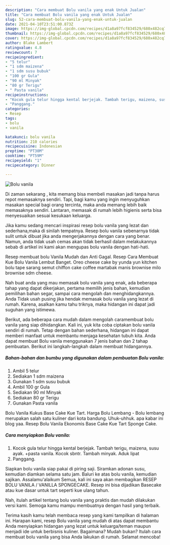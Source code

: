 ```yaml
---
description: "Cara membuat Bolu vanila yang enak Untuk Jualan"
title: "Cara membuat Bolu vanila yang enak Untuk Jualan"
slug: 52-cara-membuat-bolu-vanila-yang-enak-untuk-jualan
date: 2021-04-10T23:51:00.873Z
image: https://img-global.cpcdn.com/recipes/d1a8a97fcf834529/680x482cq70/bolu-vanila-foto-resep-utama.jpg
thumbnail: https://img-global.cpcdn.com/recipes/d1a8a97fcf834529/680x482cq70/bolu-vanila-foto-resep-utama.jpg
cover: https://img-global.cpcdn.com/recipes/d1a8a97fcf834529/680x482cq70/bolu-vanila-foto-resep-utama.jpg
author: Blake Lambert
ratingvalue: 4.8
reviewcount: 7
recipeingredient:
- "5 telur"
- "1 sdm maizena"
- "1 sdm susu bubuk"
- "100 gr Gula"
- "90 ml Minyak"
- "80 gr Terigu"
- " Pasta vanila"
recipeinstructions:
- "Kocok gula telur hingga kental berjejak. Tambah terigu, maizena, susu ayak. +pasta vanila. Kocok sbntr. Tambah minyak. Aduk lipat"
- "Panggang."
categories:
- Resep
tags:
- bolu
- vanila

katakunci: bolu vanila 
nutrition: 210 calories
recipecuisine: Indonesian
preptime: "PT30M"
cooktime: "PT59M"
recipeyield: "1"
recipecategory: Dinner

---
```



![Bolu vanila](https://img-global.cpcdn.com/recipes/d1a8a97fcf834529/680x482cq70/bolu-vanila-foto-resep-utama.jpg)

Di zaman  sekarang , kita memang bisa membeli masakan jadi tanpa harus repot memasaknya sendiri. Tapi, bagi kamu yang ingin menyuguhkan masakan special bagi orang tercinta, maka anda memang lebih baik memasaknya sendiri. Lantaran, memasak di rumah lebih higienis serta bisa menyesuaikan sesuai kesukaan keluarga.

Jika kamu sedang mencari inspirasi resep bolu vanila yang lezat dan sederhana,maka di sinilah tempatnya. Resep bolu vanila  sebenarnya tidak sulit untuk dibuat jika anda mengerjakannya dengan cara yang benar. Namun, anda tidak usah cemas akan tidak berhasil dalam melakukannya 
sebab di artikel ini kami akan mengupas bolu vanila dengan hati-hati.  

Resep membuat bolu Vanila Mudah dan Anti Gagal. Resep Cara Membuat Kue Bolu Vanila Lembut Banget. Oreo cheese cake by yunda yun kitchen bolu tape sarang semut chiffon cake coffee martabak manis brownise milo brownise sdm cheese.

Nah buat anda yang mau memasak bolu vanila yang enak, ada beberapa tahap yang dapat dikerjakan, pertama memilih jenis bahan, kemudian pemilihan bahan segar, sampai cara mengolah dan menghidangkannya. Anda Tidak usah pusing jika hendak memasak bolu vanila yang lezat di rumah. Karena, asalkan kamu  tahu triknya, maka hidangan ini dapat jadi suguhan yang istimewa.

Berikut, ada beberapa cara mudah dalam mengolah caramembuat bolu vanila yang siap dihidangkan. Kali ini, yuk kita coba ciptakan bolu vanila sendiri di rumah. Tetap dengan bahan sederhana, hidangan ini dapat memberi manfaat untuk membantu menjaga kesehatan tubuh kita. Anda dapat membuat Bolu vanila menggunakan 7 jenis bahan dan 2 tahap pembuatan. Berikut ini langkah-langkah dalam membuat hidangannya.

<!--inarticleads1-->

##### Bahan-bahan dan bumbu yang digunakan dalam pembuatan Bolu vanila:

1. Ambil 5 telur
1. Sediakan 1 sdm maizena
1. Gunakan 1 sdm susu bubuk
1. Ambil 100 gr Gula
1. Sediakan 90 ml Minyak
1. Sediakan 80 gr Terigu
1. Gunakan  Pasta vanila


Bolu Vanila Kukus Base Cake Kue Tart. Harga Bolu Lembang - Bolu lembang merupakan salah satu kuliner dari kota bandung. Uhuk-uhhuk. apa kabar ini blog yaa. Resep Bolu Vanila Ekonomis Base Cake Kue Tart Sponge Cake. 

<!--inarticleads2-->

##### Cara menyiapkan Bolu vanila:

1. Kocok gula telur hingga kental berjejak. Tambah terigu, maizena, susu ayak. +pasta vanila. Kocok sbntr. Tambah minyak. Aduk lipat
1. Panggang.


Siapkan bolu vanila siap pakai di piring saji. Siramkan adonan susu, kemudian diamkan selama satu jam. Baluri ke atas bolu vanila, kemudian sajikan. Assalamu&#39;alaikum Semua, kali ini saya akan membagikan RESEP BOLU VANILA / VANILLA SPONGECAKE. Resep ini bisa dijadikan Basecake atau kue dasar untuk tart seperti kue ulang tahun. 

Nah, itulah artikel tentang  bolu vanila  yang praktis dan mudah dilakukan versi kami. Semoga kamu mampu membuatnya dengan hasil yang terbaik. 

Terima kasih kamu telah membaca resep yang kami tampilkan di halaman ini. Harapan kami, resep  Bolu vanila yang mudah di atas dapat membantu Anda menyiapkan hidangan yang lezat untuk keluarga/teman maupun menjadi ide untuk berbisnis kuliner. Bagaimana? Mudah bukan? Itulah cara membuat bolu vanila yang bisa Anda lakukan di rumah. Selamat mencoba!


